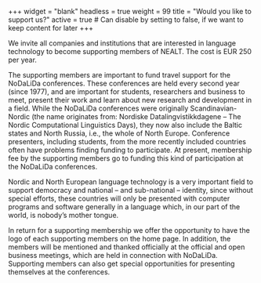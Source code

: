 +++
widget = "blank"
headless = true
weight = 99
title = "Would you like to support us?"
active = true  # Can disable by setting to false, if we want to keep content for later
+++

We invite all companies and institutions that are interested in language technology to become supporting members of NEALT. The cost is EUR 250 per year.

The supporting members are important to fund travel support for the NoDaLiDa conferences. These conferences are held every second year (since 1977), and are important for students, researchers and business to meet, present their work and learn about new research and development in a field. While the NoDaLiDa conferences were originally Scandinavian-Nordic (the name originates from: Nordiske Datalingvistikkdagene – The Nordic Computational Linguistics Days), they now also include the Baltic states and North Russia, i.e., the whole of North Europe. Conference presenters, including students, from the more recently included countries often have problems finding funding to participate. At present, membership fee by the supporting members go to funding this kind of participation at the NoDaLiDa conferences.

Nordic and North European language technology is a very important field to support democracy and national – and sub-national – identity, since without special efforts, these countries will only be presented with computer programs and software generally in a language which, in our part of the world, is nobody’s mother tongue.

In return for a supporting membership we offer the opportunity to have the logo of each supporting members on the home page. In addition, the members will be mentioned and thanked officially at the official and open business meetings, which are held in connection with NoDaLiDa. Supporting members can also get special opportunities for presenting themselves at the conferences.
